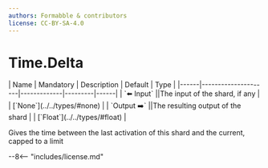 ```yaml
---
authors: Formabble & contributors
license: CC-BY-SA-4.0
---
```



# Time.Delta

<div class="sh-parameters" markdown="1">
| Name | Mandatory | Description | Default | Type |
|------|---------------------|-------------|---------|------|
| `⬅️ Input` ||The input of the shard, if any | | [`None`](../../types/#none) |
| `Output ➡️` ||The resulting output of the shard | | [`Float`](../../types/#float) |

</div>

Gives the time between the last activation of this shard and the current, capped to a limit

--8<-- "includes/license.md"

